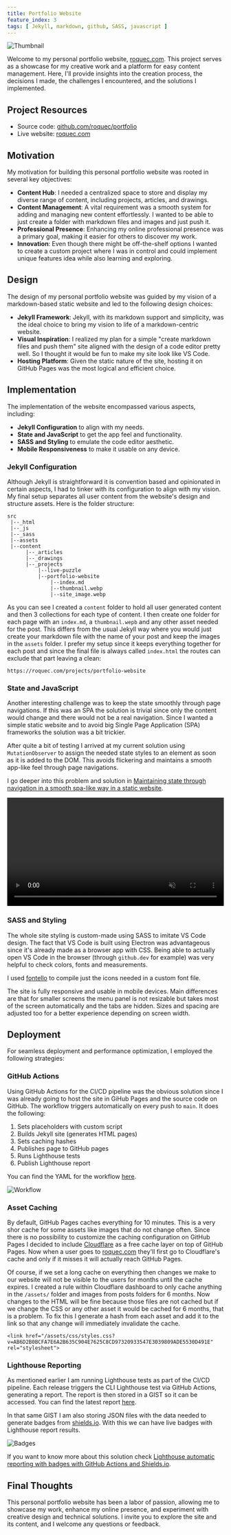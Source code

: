```yaml
---
title: Portfolio Website
feature_index: 3
tags: [ Jekyll, markdown, github, SASS, javascript ]
---
```


![Thumbnail](thumbnail.webp)

Welcome to my personal portfolio website, [roquec.com](https://roquec.com). This project serves as a showcase for my creative work and a platform for easy content management. Here, I'll provide insights into the creation process, the decisions I made, the challenges I encountered, and the solutions I implemented.

## Project Resources
* Source code: [github.com/roquec/portfolio](https://github.com/roquec/portfolio)
* Live website: [roquec.com](https://roquec.com)


## Motivation
My motivation for building this personal portfolio website was rooted in several key objectives:
* **Content Hub**: I needed a centralized space to store and display my diverse range of content, including projects, articles, and drawings.
* **Content Management**: A vital requirement was a smooth system for adding and managing new content effortlessly. I wanted to be able to just create a folder with markdown files and images and just push it.
* **Professional Presence**: Enhancing my online professional presence was a primary goal, making it easier for others to discover my work.
* **Innovation**: Even though there might be off-the-shelf options I wanted to create a custom project where I was in control and could implement unique features idea while also learning and exploring.

## Design
The design of my personal portfolio website was guided by my vision of a markdown-based static website and led to the following design choices:

* **Jekyll Framework**: Jekyll, with its markdown support and simplicity, was the ideal choice to bring my vision to life of a markdown-centric website.
* **Visual Inspiration**: I realized my plan for a simple "create markdown files and push them" site aligned with the design of a code editor pretty well. So I thought it would be fun to make my site look like VS Code.
* **Hosting Platform**: Given the static nature of the site, hosting it on GitHub Pages was the most logical and efficient choice.

## Implementation
The implementation of the website encompassed various aspects, including:
* **Jekyll Configuration** to align with my needs.
* **State and JavaScript** to get the app feel and functionality.
* **SASS and Styling** to emulate the code editor aesthetic.
* **Mobile Responsiveness** to make it usable on any device.


### Jekyll Configuration
Although Jekyll is straightforward it is convention based and opinionated in certain aspects, I had to tinker with its configuration to align with my vision. My final setup separates all user content from the website's design and structure assets. Here is the folder structure:

```
src
 |--_html
 |--_js
 |--_sass
 |--assets
 |--content
      |--_articles
      |--_drawings
      |--_projects
          |--live-puzzle
          |--portfolio-website
              |--index.md
              |--thumbnail.webp
              |--site_image.webp
```

As you can see I created a `content` folder to hold all user generated content and then 3 collections for each type of content. I then create one folder for each page with an `index.md`, a `thumbnail.wepb` and any other asset needed for the post. This differs from the usual Jekyll way where you would just create your markdown file with the name of your post and keep the images in the `assets` folder. I prefer my setup since it keeps everything together for each post and since the final file is always called `index.html` the routes can exclude that part leaving a clean:

```
https://roquec.com/projects/portfolio-website
```

### State and JavaScript

Another interesting challenge was to keep the state smoothly through page navigations. If this was an SPA the solution is trivial since only the content would change and there would not be a real navigation. Since I wanted a simple static website and to avoid big Single Page Application (SPA) frameworks the solution was a bit trickier.

After quite a bit of testing I arrived at my current solution using `MutationObserver` to assign the needed state styles to an element as soon as it is added to the DOM. This avoids flickering and maintains a smooth app-like feel through page navigations.

I go deeper into this problem and solution in [Maintaining state through navigation in a smooth spa-like way in a static website](/articles/2023-10-14-smooth-state-through-navigation-in-mpa).

<video width="100%" preload="auto" muted autoplay loop>
    <source src="video.webm" type="video/webm"/>
</video>

### SASS and Styling

The whole site styling is custom-made using SASS to imitate VS Code design. The fact that VS Code is built using Electron was advantageous since it's already made as a browser app with CSS. Being able to actually open VS Code in the browser (through `github.dev` for example) was very helpful to check colors, fonts and measurements.

I used [fontello](https://fontello.com/) to compile just the icons needed in a custom font file.

The site is fully responsive and usable in mobile devices. Main differences are that for smaller screens the menu panel is not resizable but takes most of the screen automatically and the tabs are hidden. Sizes and spacing are adjusted too for a better experience depending on screen width.

## Deployment
For seamless deployment and performance optimization, I employed the following strategies:

### GitHub Actions
Using GitHub Actions for the CI/CD pipeline was the obvious solution since I was already going to host the site in GiHub Pages and the source code on GitHub. The workflow triggers automatically on every push to `main`. It does the following:
1. Sets placeholders with custom script
2. Builds Jekyll site (generates HTML pages)
3. Sets caching hashes
4. Publishes page to GitHub pages
5. Runs Lighthouse tests
6. Publish Lighthouse report

You can find the YAML for the workflow [here](https://github.com/roquec/portfolio/blob/main/.github/workflows/ci-cd.yml).

![Workflow](workflow.webp)


### Asset Caching
By default, GitHub Pages caches everything for 10 minutes. This is a very shor cache for some assets like images that do not change often. Since there is no possibility to customize the caching configuration on GitHub Pages I decided to include [Cloudflare](https://www.cloudflare.com/) as a free cache layer on top of GitHub Pages. Now when a user goes to [roquec.com](https://roquec.com) they'll first go to Cloudflare's cache and only if it misses it will actually reach GitHub Pages.

Of course, if we set a long cache on everything then changes we make to our website will not be visible to the users for months until the cache expires. I created a rule within Cloudflare dashboard to only cache anything in the `/assets/` folder and images from posts folders for 6 months. Now changes to the HTML will be fine because those files are not cached but if we change the CSS or any other asset it would be cached for 6 months, that is a problem. To fix this I generate a hash from each asset and add it to the link so that any change will immediately invalidate the cache.

```
<link href="/assets/css/styles.css?v=AB6D2B0BCFA7E6A2B635C904E7625C8CD97320933547E3039809ADE5530D491E" rel="stylesheet">
```

### Lighthouse Reporting
As mentioned earlier I am running Lighthouse tests as part of the CI/CD pipeline. Each release triggers the CLI Lighthouse test via GitHub Actions, generating a report. The report is then stored in a GIST so it can be accessed. You can find the latest report [here](https://htmlpreview.github.io/?https://gist.githubusercontent.com/roquec/3f8ee5d85053832ea374a05b301f57aa/raw/report.html).

In that same GIST I am also storing JSON files with the data needed to generate badges from [shields.io](https://shields.io/). With this we can have live badges with Lighthouse report results.

![Badges](badges.webp)

If you want to know more about this solution check [Lighthouse automatic reporting with badges with GitHub Actions and Shields.io](/articles/2023-10-23-lighthouse-automated-reporting).


## Final Thoughts
This personal portfolio website has been a labor of passion, allowing me to showcase my work, enhance my online presence, and experiment with creative design and technical solutions. I invite you to explore the site and its content, and I welcome any questions or feedback.
